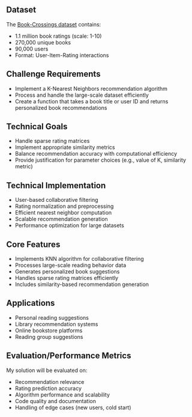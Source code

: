 Dataset
-------

The [Book-Crossings dataset](http://www2.informatik.uni-freiburg.de/~cziegler/BX/) contains:

-   1.1 million book ratings (scale: 1-10)
-   270,000 unique books
-   90,000 users
-   Format: User-Item-Rating interactions

Challenge Requirements
----------------------

-   Implement a K-Nearest Neighbors recommendation algorithm
-   Process and handle the large-scale dataset efficiently
-   Create a function that takes a book title or user ID and returns personalized book recommendations

Technical Goals
---------------

-   Handle sparse rating matrices
-   Implement appropriate similarity metrics
-   Balance recommendation accuracy with computational efficiency
-   Provide justification for parameter choices (e.g., value of K, similarity metric)

Technical Implementation
------------------------

-   User-based collaborative filtering
-   Rating normalization and preprocessing
-   Efficient nearest neighbor computation
-   Scalable recommendation generation
-   Performance optimization for large datasets

Core Features
-------------

-   Implements KNN algorithm for collaborative filtering
-   Processes large-scale reading behavior data
-   Generates personalized book suggestions
-   Handles sparse rating matrices efficiently
-   Includes similarity-based recommendation generation

Applications
------------

-   Personal reading suggestions
-   Library recommendation systems
-   Online bookstore platforms
-   Reading group suggestions

Evaluation/Performance Metrics
------------------

My solution will be evaluated on:

-   Recommendation relevance
-   Rating prediction accuracy
-   Algorithm performance and scalability
-   Code quality and documentation
-   Handling of edge cases (new users, cold start)
